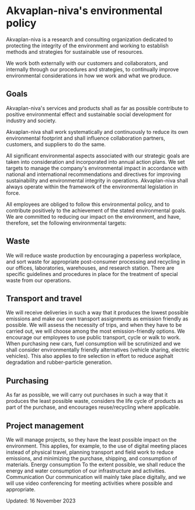 # Akvaplan-niva's environmental policy

Akvaplan-niva is a research and consulting organization dedicated to protecting
the integrity of the environment and working to establish methods and strategies
for sustainable use of resources.

We work both externally with our customers and collaborators, and internally
through our procedures and strategies, to continually improve environmental
considerations in how we work and what we produce.

## Goals

Akvaplan-niva's services and products shall as far as possible contribute to
positive environmental effect and sustainable social development for industry
and society.

Akvaplan-niva shall work systematically and continuously to reduce its own
environmental footprint and shall influence collaboration partners, customers,
and suppliers to do the same.

All significant environmental aspects associated with our strategic goals are
taken into consideration and incorporated into annual action plans. We set
targets to manage the company's environmental impact in accordance with national
and international recommendations and directives for improving sustainability
and environmental integrity in operations. Akvaplan-niva shall always operate
within the framework of the environmental legislation in force.

All employees are obliged to follow this environmental policy, and to contribute
positively to the achievement of the stated environmental goals. We are
committed to reducing our impact on the environment, and have, therefore, set
the following environmental targets:

## Waste

We will reduce waste production by encouraging a paperless workplace, and sort
waste for appropriate post-consumer processing and recycling in our offices,
laboratories, warehouses, and research station. There are specific guidelines
and procedures in place for the treatment of special waste from our operations.

## Transport and travel

We will receive deliveries in such a way that it produces the lowest possible
emissions and make our own transport assignments as emission friendly as
possible. We will assess the necessity of trips, and when they have to be
carried out, we will choose among the most emission-friendly options. We
encourage our employees to use public transport, cycle or walk to work. When
purchasing new cars, fuel consumption will be scrutinized and we shall consider
environmentally friendly alternatives (vehicle sharing, electric vehicles). This
also applies to tire selection in effort to reduce asphalt degradation and
rubber-particle generation.

## Purchasing

As far as possible, we will carry out purchases in such a way that it produces
the least possible waste, considers the life cycle of products as part of the
purchase, and encourages reuse/recycling where applicable.

## Project management

We will manage projects, so they have the least possible impact on the
environment. This applies, for example, to the use of digital meeting places
instead of physical travel, planning transport and field work to reduce
emissions, and minimizing the purchase, shipping, and consumption of materials.
Energy consumption To the extent possible, we shall reduce the energy and water
consumption of our infrastructure and activities. Communication Our
communication will mainly take place digitally, and we will use video
conferencing for meeting activities where possible and appropriate.

Updated: 16 November 2023
